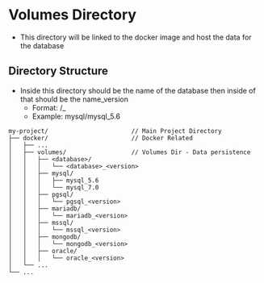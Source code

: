 # Volumes Directory
- This directory will be linked to the docker image and host the data for the database

## Directory Structure
  - Inside this directory should be the name of the database then inside of that should be the name_version
    - Format: <Database>/<Database>_<Version>
    - Example: mysql/mysql_5.6

```
my-project/                       // Main Project Directory
├── docker/                       // Docker Related
│   ├── ...
│   ├── volumes/                  // Volumes Dir - Data persistence
│   │   ├── <database>/
│   │   │   └── <database>_<version>
│   │   ├── mysql/
│   │   │   ├── mysql_5.6
│   │   │   └── mysql_7.0
│   │   ├── pgsql/
│   │   │   └── pgsql_<version>
│   │   ├── mariadb/
│   │   │   └── mariadb_<version>
│   │   ├── mssql/
│   │   │   └── mssql_<version>
│   │   ├── mongodb/
│   │   │   └── mongodb_<version>
│   │   ├── oracle/
│   │   │   └── oracle_<version>
│   └── ...
└── ...
```
